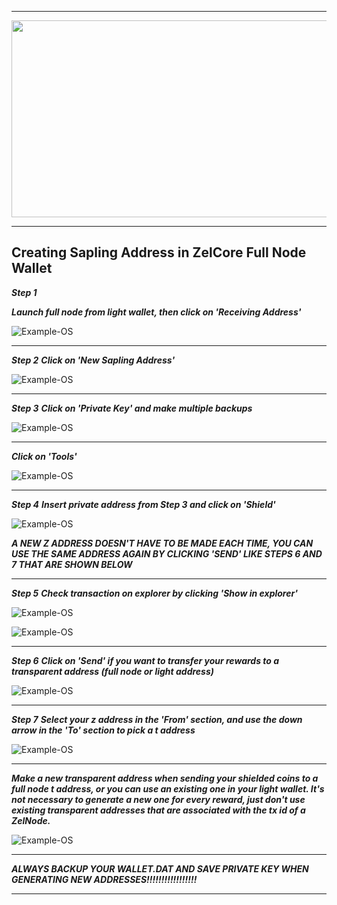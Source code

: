 ***

<p align="center">
  <img width="860" height="315" src="https://imgur.com/tQQkMPn.png/860/315">
</p>

***

## Creating Sapling Address in ZelCore Full Node Wallet
***Step 1***

***Launch full node from light wallet, then click on 'Receiving Address'***

![Example-OS](https://i.imgur.com/X6U0hWQ.jpg.jpg.png)

***

***Step 2***
***Click on 'New Sapling Address'***

![Example-OS](https://i.imgur.com/gbZ63u1.jpg.png)

***

***Step 3***
***Click on 'Private Key' and make multiple backups***

![Example-OS](https://i.imgur.com/YsYNZ1J.jpg.png)

***

***Click on 'Tools'***

![Example-OS](https://i.imgur.com/X6U0hWQ.jpg.jpg.png)

***

***Step 4***
***Insert private address from Step 3 and click on 'Shield'***

![Example-OS](https://i.imgur.com/F1h9w7p.jpg.png)

***A NEW Z ADDRESS DOESN'T HAVE TO BE MADE EACH TIME, YOU CAN USE THE SAME ADDRESS AGAIN BY CLICKING 'SEND' LIKE STEPS 6 AND 7 THAT ARE SHOWN BELOW***

***

***Step 5***
***Check transaction on explorer by clicking 'Show in explorer'***

![Example-OS](https://i.imgur.com/hfBX7og.jpg.png)

![Example-OS](https://i.imgur.com/St1tYWv.jpg.png)

***

***Step 6***
***Click on 'Send' if you want to transfer your rewards to a transparent address (full node or light address)***

![Example-OS](https://i.imgur.com/X6U0hWQ.jpg.jpg.png)

***

***Step 7***
***Select your z address in the 'From' section, and use the down arrow in the 'To' section to pick a t address***

![Example-OS](https://imgur.com/Aa0o9ov.png)

***

***Make a new transparent address when sending your shielded coins to a full node t address, or you can use an existing one in your light wallet.  It's not necessary to generate a new one for every reward, just don't use existing transparent addresses that are associated with the tx id of a ZelNode.***

![Example-OS](https://i.imgur.com/gbZ63u1.jpg.png)

***

***ALWAYS BACKUP YOUR WALLET.DAT AND SAVE PRIVATE KEY WHEN GENERATING NEW ADDRESSES!!!!!!!!!!!!!!!!!***

***

